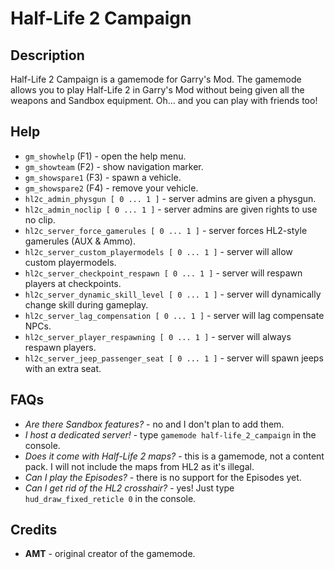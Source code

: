 # Half-Life 2 Campaign
## Description
Half-Life 2 Campaign is a gamemode for Garry's Mod. The gamemode allows you to play Half-Life 2 in Garry's Mod without being given all the weapons and Sandbox equipment. Oh... and you can play with friends too!

## Help
* `gm_showhelp` (F1) - open the help menu.</br>
* `gm_showteam` (F2) - show navigation marker.</br>
* `gm_showspare1` (F3) - spawn a vehicle.</br>
* `gm_showspare2` (F4) - remove your vehicle.</br>
* `hl2c_admin_physgun [ 0 ... 1 ]` - server admins are given a physgun.</br>
* `hl2c_admin_noclip [ 0 ... 1 ]` - server admins are given rights to use no clip.</br>
* `hl2c_server_force_gamerules [ 0 ... 1 ]` - server forces HL2-style gamerules (AUX & Ammo).</br>
* `hl2c_server_custom_playermodels [ 0 ... 1 ]` - server will allow custom playermodels.</br>
* `hl2c_server_checkpoint_respawn [ 0 ... 1 ]` - server will respawn players at checkpoints.</br>
* `hl2c_server_dynamic_skill_level [ 0 ... 1 ]` - server will dynamically change skill during gameplay.</br>
* `hl2c_server_lag_compensation [ 0 ... 1 ]` - server will lag compensate NPCs.</br>
* `hl2c_server_player_respawning [ 0 ... 1 ]` - server will always respawn players.</br>
* `hl2c_server_jeep_passenger_seat [ 0 ... 1 ]` - server will spawn jeeps with an extra seat.</br>

## FAQs
* _Are there Sandbox features?_ - no and I don't plan to add them.
* _I host a dedicated server!_ - type `gamemode half-life_2_campaign` in the console.
* _Does it come with Half-Life 2 maps?_ - this is a gamemode, not a content pack. I will not include the maps from HL2 as it's illegal.
* _Can I play the Episodes?_ - there is no support for the Episodes yet.
* _Can I get rid of the HL2 crosshair?_ - yes! Just type `hud_draw_fixed_reticle 0` in the console.

## Credits
* **AMT** - original creator of the gamemode.
